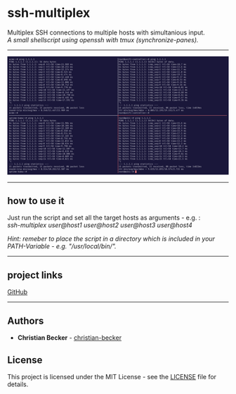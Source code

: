 # ssh-multiplex
Multiplex SSH connections to multiple hosts with simultanious input.  
_A small shellscript using *openssh* with *tmux* (synchronize-panes)._  

---

![ssh-multiplex example](https://raw.githubusercontent.com/christian-becker/ssh-multiplex/main/screenshot_ssh-multiplex.png "ssh-multiplex example")

---

## how to use it
Just run the script and set all the target hosts as arguments - e.g. :  
*ssh-multiplex user@host1 user@host2 user@host3 user@host4*  

_Hint: remeber to place the script in a directory which is included in your PATH-Variable - e.g. "/usr/local/bin/"._  


---


## project links
[GitHub](https://github.com/christian-becker/ssh-multiplex)  


---

## Authors
* **Christian Becker** - [christian-becker](https://github.com/christian-becker)

## License
This project is licensed under the MIT License - see the [LICENSE](https://github.com/christian-becker/ssh-multiplex/blob/main/LICENSE) file for details.

